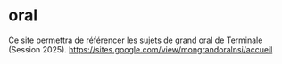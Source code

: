 # oral
Ce site permettra de référencer les sujets de grand oral de Terminale (Session 2025).
https://sites.google.com/view/mongrandoralnsi/accueil
